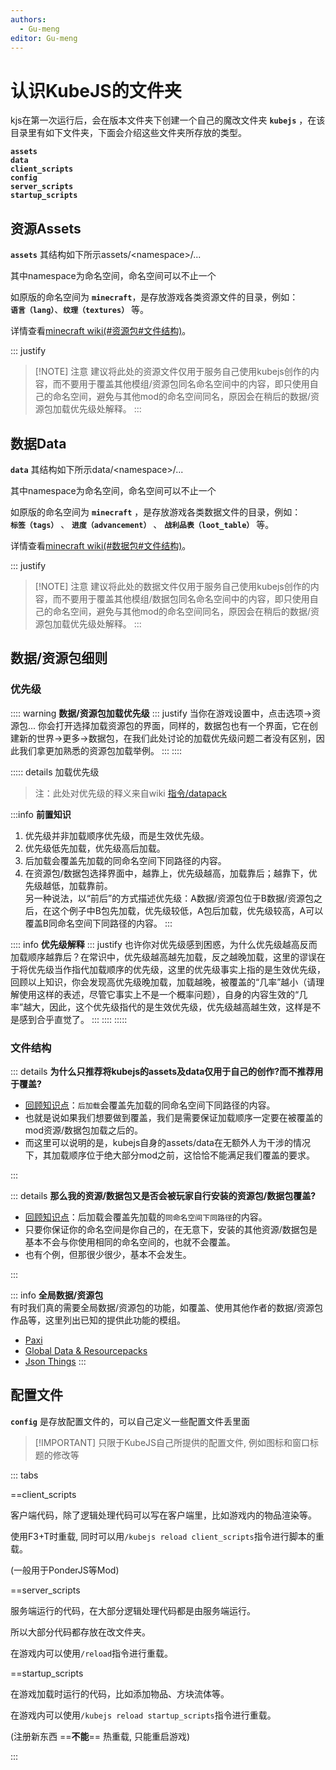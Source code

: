 ```yaml
---
authors:
  - Gu-meng
editor: Gu-meng
---
```

# 认识KubeJS的文件夹

kjs在第一次运行后，会在版本文件夹下创建一个自己的魔改文件夹 **`kubejs`** ，在该目录里有如下文件夹，下面会介绍这些文件夹所存放的类型。

**`assets`**  
**`data`**  
**`client_scripts`**  
**`config`**  
**`server_scripts`**  
**`startup_scripts`**  

## 资源Assets

**`assets`** 其结构如下所示assets/\<namespace\>/...

其中namespace为命名空间，命名空间可以不止一个

如原版的命名空间为 **`minecraft`**，是存放游戏各类资源文件的目录，例如：  
**`语言（lang）`**、**`纹理（textures）`** 等。

详情查看[minecraft wiki(#资源包#文件结构)](https://zh.minecraft.wiki/w/%E8%B5%84%E6%BA%90%E5%8C%85#%E6%96%87%E4%BB%B6%E7%BB%93%E6%9E%84)。

::: justify
> [!NOTE] 注意
建议将此处的资源文件仅用于服务自己使用kubejs创作的内容，而不要用于覆盖其他模组/资源包同名命名空间中的内容，即只使用自己的命名空间，避免与其他mod的命名空间同名，原因会在稍后的数据/资源包加载优先级处解释。
:::

## 数据Data

**`data`** 其结构如下所示data/\<namespace\>/... 

其中namespace为命名空间，命名空间可以不止一个

如原版的命名空间为 **`minecraft`** ，是存放游戏各类数据文件的目录，例如：  
**`标签（tags）`** 、 **`进度（advancement）`** 、 **`战利品表（loot_table）`** 等。  

详情查看[minecraft wiki(#数据包#文件结构)](https://zh.minecraft.wiki/w/%E6%95%B0%E6%8D%AE%E5%8C%85#%E6%96%87%E4%BB%B6%E5%A4%B9%E7%BB%93%E6%9E%84)。

::: justify
> [!NOTE] 注意
建议将此处的数据文件仅用于服务自己使用kubejs创作的内容，而不要用于覆盖其他模组/数据包同名命名空间中的内容，即只使用自己的命名空间，避免与其他mod的命名空间同名，原因会在稍后的数据/资源包加载优先级处解释。
:::

## 数据/资源包细则

### 优先级

:::: warning **数据/资源包加载优先级**
::: justify
当你在游戏设置中，点击选项->资源包... 你会打开选择加载资源包的界面，同样的，数据包也有一个界面，它在创建新的世界->更多->数据包，在我们此处讨论的加载优先级问题二者没有区别，因此我们拿更加熟悉的资源包加载举例。
:::
::::

::::: details 加载优先级

>注：此处对优先级的释义来自wiki [指令/datapack](https://zh.minecraft.wiki/w/%E5%91%BD%E4%BB%A4/datapack?variant=zh-cn)

:::info **前置知识**
1. 优先级并非加载顺序优先级，而是生效优先级。
2. 优先级低先加载，优先级高后加载。
3. 后加载会覆盖先加载的同命名空间下同路径的内容。
4. 在资源包/数据包选择界面中，越靠上，优先级越高，加载靠后；越靠下，优先级越低，加载靠前。  
另一种说法，以“前后”的方式描述优先级：A数据/资源包位于B数据/资源包之后，在这个例子中B包先加载，优先级较低，A包后加载，优先级较高，A可以覆盖B同命名空间下同路径的内容。
:::

:::: info **优先级解释**
::: justify
也许你对优先级感到困惑，为什么优先级越高反而加载顺序越靠后？在常识中，优先级越高越先加载，反之越晚加载，这里的谬误在于将优先级当作指代加载顺序的优先级，这里的优先级事实上指的是生效优先级，回顾以上知识，你会发现高优先级晚加载，加载越晚，被覆盖的“几率”越小（请理解使用这样的表述，尽管它事实上不是一个概率问题），自身的内容生效的“几率”越大，因此，这个优先级指代的是生效优先级，优先级越高越生效，这样是不是感到合乎直觉了。
:::
::::
:::::

### 文件结构


::: details **为什么只推荐将kubejs的assets及data仅用于自己的创作?而不推荐用于覆盖?**  

- [回顾知识点](#优先级)：`后加载`会覆盖先加载的同命名空间下同路径的内容。  
- 也就是说如果我们想要做到覆盖，我们是需要保证加载顺序一定要在被覆盖的mod资源/数据包加载之后的。  
- 而这里可以说明的是，kubejs自身的assets/data在无额外人为干涉的情况下，其加载顺序位于绝大部分mod之前，这恰恰不能满足我们覆盖的要求。

:::

::: details **那么我的资源/数据包又是否会被玩家自行安装的资源包/数据包覆盖?**  

- [回顾知识点](#优先级)：后加载会覆盖先加载的`同命名空间下同路径`的内容。  
- 只要你保证你的命名空间是你自己的，在无意下，安装的其他资源/数据包是基本不会与你使用相同的命名空间的，也就不会覆盖。  
- 也有个例，但那很少很少，基本不会发生。

:::

::: info **全局数据/资源包**  
有时我们真的需要全局数据/资源包的功能，如覆盖、使用其他作者的数据/资源包作品等，这里列出已知的提供此功能的模组。
- [Paxi](https://www.mcmod.cn/class/4615.html)
- [Global Data & Resourcepacks](https://www.mcmod.cn/class/2826.html)
- [Json Things](https://www.mcmod.cn/class/7734.html)
:::

## 配置文件

**`config`** 是存放配置文件的，可以自己定义一些配置文件丢里面

> [!IMPORTANT] 只限于KubeJS自己所提供的配置文件, 例如图标和窗口标题的修改等

::: tabs

==client_scripts

客户端代码，除了逻辑处理代码可以写在客户端里，比如游戏内的物品渲染等。  

使用F3+T时重载, 同时可以用`/kubejs reload client_scripts`指令进行脚本的重载。  

(一般用于PonderJS等Mod)

==server_scripts 

服务端运行的代码，在大部分逻辑处理代码都是由服务端运行。

所以大部分代码都存放在改文件夹。  

在游戏内可以使用`/reload`指令进行重载。

==startup_scripts

在游戏加载时运行的代码，比如添加物品、方块流体等。  

在游戏内可以使用`/kubejs reload startup_scripts`指令进行重载。  

(注册新东西 ==**不能**== 热重载, 只能重启游戏)

:::
